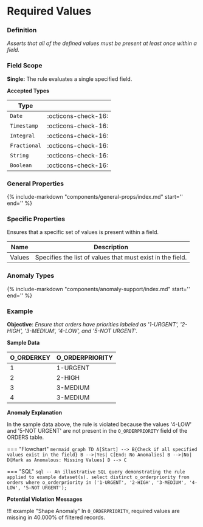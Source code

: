 # Required Values

### Definition

*Asserts that all of the defined values must be present at least once within a field.*

### Field Scope

**Single:** The rule evaluates a single specified field.

**Accepted Types**

| Type        |                          |
|-------------|--------------------------|
| `Date`      | <div style="text-align:center">:octicons-check-16:</div>      |
| `Timestamp` | <div style="text-align:center">:octicons-check-16:</div>      |
| `Integral`  | <div style="text-align:center">:octicons-check-16:</div>      |
| `Fractional`| <div style="text-align:center">:octicons-check-16:</div>      |
| `String`    | <div style="text-align:center">:octicons-check-16:</div>      |
| `Boolean`   | <div style="text-align:center">:octicons-check-16:</div>      |

### General Properties

{% 
    include-markdown "components/general-props/index.md"
    start='<!-- all-props--start -->'
    end='<!-- all-props--end -->' 
%}

### Specific Properties

Ensures that a specific set of values is present within a field.

| Name     | Description                                               |
|----------|-----------------------------------------------------------|
| <div class="text-primary">Values</div> | Specifies the list of values that must exist in the field. |

### Anomaly Types

{%
    include-markdown "components/anomaly-support/index.md"
    start='<!-- shape-only--start -->'
    end='<!-- shape-only--end -->'
%}

### Example

**Objective**: *Ensure that orders have priorities labeled as '1-URGENT', '2-HIGH', '3-MEDIUM', '4-LOW', and '5-NOT URGENT'.*

**Sample Data**

| O_ORDERKEY | O_ORDERPRIORITY |
|------------|-----------------|
| 1          | 1-URGENT        |
| 2          | 2-HIGH          |
| 3          | 3-MEDIUM        |
| 4          | 3-MEDIUM        |

**Anomaly Explanation**

In the sample data above, the rule is violated because the values '4-LOW' and '5-NOT URGENT' are not present in the `O_ORDERPRIORITY` field of the ORDERS table.

=== "Flowchart"
    ```mermaid
    graph TD
    A[Start] --> B{Check if all specified values exist in the field}
    B -->|Yes| C[End: No Anomalies]
    B -->|No| D[Mark as Anomalous: Missing Values]
    D --> C
    ```

=== "SQL"
    ```sql
    -- An illustrative SQL query demonstrating the rule applied to example dataset(s).
    select distinct
        o_orderpriority
    from orders
    where o_orderpriority in ('1-URGENT', '2-HIGH', '3-MEDIUM', '4-LOW', '5-NOT URGENT');
    ```

**Potential Violation Messages**

!!! example "Shape Anomaly"
    In `O_ORDERPRIORITY`, required values are missing in 40.000% of filtered records.
